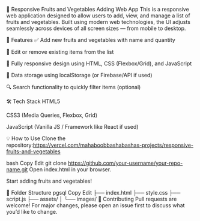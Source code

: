 🥦 Responsive Fruits and Vegetables Adding Web App
This is a responsive web application designed to allow users to add, view, and manage a list of fruits and vegetables. Built using modern web technologies, the UI adjusts seamlessly across devices of all screen sizes — from mobile to desktop.

🚀 Features
✅ Add new fruits and vegetables with name and quantity

📝 Edit or remove existing items from the list

📱 Fully responsive design using HTML, CSS (Flexbox/Grid), and JavaScript

💾 Data storage using localStorage (or Firebase/API if used)

🔍 Search functionality to quickly filter items (optional)

🛠️ Tech Stack
HTML5

CSS3 (Media Queries, Flexbox, Grid)

JavaScript (Vanilla JS / Framework like React if used)

💡 How to Use
Clone the repository:https://vercel.com/mahaboobbashabashas-projects/responsive-fruits-and-vegetables

bash
Copy
Edit
git clone https://github.com/your-username/your-repo-name.git
Open index.html in your browser.

Start adding fruits and vegetables!

📂 Folder Structure
pgsql
Copy
Edit
├── index.html
├── style.css
├── script.js
├── assets/
│   └── images/
🙌 Contributing
Pull requests are welcome! For major changes, please open an issue first to discuss what you’d like to change.
